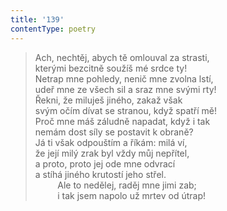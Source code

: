 ```yaml
---
title: '139'
contentType: poetry
---
```


<section>

> Ach, nechtěj, abych tě omlouval za strasti,  
> kterými bezcitně soužíš mé srdce ty!  
> Netrap mne pohledy, nenič mne zvolna lstí,  
> udeř mne ze všech sil a sraz mne svými rty!  
> Řekni, že miluješ jiného, zakaž však  
> svým očím dívat se stranou, když spatří mě!  
> Proč mne máš záludně napadat, když i tak  
> nemám dost síly se postavit k obraně?  
> Já ti však odpouštím a říkám: milá ví,  
> že její milý zrak byl vždy můj nepřítel,  
> a proto, proto jej ode mne odvrací  
> a stíhá jiného krutostí jeho střel.  
>          Ale to nedělej, raděj mne jimi zab;  
>          i tak jsem napolo už mrtev od útrap!

</section>
